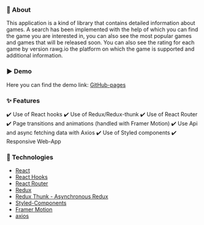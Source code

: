 
### 🎯 About 

This application is a kind of library that contains detailed information about games. A search has been implemented with the help of which you can find the game you are interested in, you can also see the most popular games and games that will be released soon. You can also see the rating for each game by version rawg.io the platform on which the game is supported and additional information.

### ▶️ Demo

Here you can find the demo link:
[GitHub-pages]()

### ✨ Features

✔️ Use of React hooks
✔️ Use of Redux/Redux-thunk
✔️ Use of React Router
✔️ Page transitions and animations (handled with Framer Motion)
✔️ Use Api and async fetching data with Axios
✔️ Use of Styled components
✔️ Responsive Web-App

### 🚀 Technologies

- [React](https://reactjs.org/)
- [React Hooks](https://reactjs.org/docs/hooks-intro.html)
- [React Router](https://reactrouter.com/)
- [Redux](https://redux.js.org/)
- [Redux Thunk - Asynchronous Redux](https://github.com/reduxjs/redux-thunk)
- [Styled-Components](https://styled-components.com/)
- [Framer Motion](https://www.framer.com/motion/)
- [axios](https://axios-http.com/docs/intro)